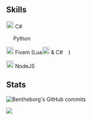 ## Skills
<img width="20" src="https://static-00.iconduck.com/assets.00/c-sharp-c-icon-456x512-9sej0lrz.png" /> C#

<img width="15" src="https://external-content.duckduckgo.com/iu/?u=https%3A%2F%2Flogos-download.com%2Fwp-content%2Fuploads%2F2016%2F10%2FPython_logo_icon.png&f=1&nofb=1" /> Python

<img width="20" src="https://img.icons8.com/color/512/fivem.png" /> Fivem (Lua<img width="20" src="https://upload.wikimedia.org/wikipedia/commons/c/cf/Lua-Logo.svg" /> & C#<img width="15" src="https://static-00.iconduck.com/assets.00/c-sharp-c-icon-456x512-9sej0lrz.png" />)

<img width="20" src="https://upload.wikimedia.org/wikipedia/commons/thumb/d/d9/Node.js_logo.svg/1280px-Node.js_logo.svg.png" /> NodeJS
## Stats

![Bentheborg's GitHub commits](https://github-readme-streak-stats.herokuapp.com/?user=bentheborg&theme=black-ice&hide_border=true&stroke=0000&background=060A0CD0)

![](https://komarev.com/ghpvc/?username=Bentheborg&color=blueviolet)

